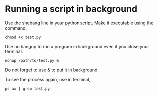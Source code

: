 Running a script in background
======================

Use the shebang line in your python script. Make it executable using the command,

```chmod +x test.py```

Use no hangup to run a program in background even if you close your terminal.

```nohup /path/to/test.py &```

Do not forget to use & to put it in background.

To see the process again, use in terminal,

```ps ax | grep test.py```